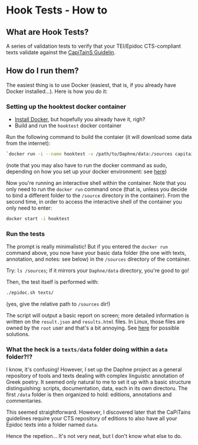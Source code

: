 # Hook Tests - How to

## What are Hook Tests?

A series of validation tests to verify that your TEI/Epidoc CTS-compliant texts 
validate against the [CapiTainS Guidelin](http://capitains.org/pages/guidelines).

## How do I run them?

The easiest thing is to use Docker (easiest, that is, if you already have Docker 
installed...). Here is how you do it:

### Setting up the hooktest docker container

* [Install Docker](https://docs.docker.com/install/), but hopefully you already have it, righ?
* Build and run the `hooktest` docker container

Run the following command to build the contaier (it will download some data from the internet):

```bash
`docker run -i --name hooktest -v /path/to/Daphne/data:/sources capitains/hooktest:latest`
```

(note that you may also have to run the docker command as sudo, depending on how you 
set up your docker environment: see [here](https://docs.docker.com/install/linux/linux-postinstall/))

Now you're running an interactive shell within the container. 
Note that you only need to run the `docker run` command once (that is, unless you 
decide to bind a different folder to the `/source` directory in the container). 
From the second time, in order to access the interactive shell of the container 
you only need to enter:

```bash
docker start -i hooktest
```

### Run the tests

The prompt is really minimalistic! But if you entered the `docker run` command above, 
you now have your basic data folder (the one with texts, annotation, and notes: see below) 
in the `/sources` directory of the container.

Try: `ls /sources`; if it mirrors your `Daphne/data` directory, you're good to go!

Then, the test itself is performed with:

```bash
./epidoc.sh texts/

```

(yes, give the relative path to `/sources` dir!)

The script will output a basic report on screen; more detailed information is written on 
the `result.json` and `results.html` files. In Linux, those files are owned by the `root` user 
and that's a bit annoying. See [here](https://stackoverflow.com/questions/27925006/share-files-between-host-system-and-docker-container-using-specific-uid) 
for possible solutions.

### What the heck is a `texts/data` folder doing within a `data` folder?!?

I know, it's confusing! However, I set up the Daphne project as a general repository of 
tools and texts dealing with complex linguistic annotation of Greek poetry. It seemed 
only natural to me to set it up with a basic structure distinguishing: scripts, documentation, 
data, each in its own directoru. The first `/data` folder is then organized to hold: editions, annotations and commentaries.

This seemed straightforward. However, I discovered later that the CaPiTains guidelines 
require your CTS repository of editions to also have all your Epidoc texts into a folder named 
`data`.

Hence the repetion... It's not very neat, but I don't know what else to do.

